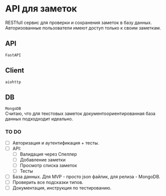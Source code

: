 # API для заметок
RESTfull cервис для проверки и сохранения заметок в базу данных. 
Авторизованные пользователи имеют доступ только к своим заметкам.

## API
`FastAPI`

## Client
`aiohttp`

## DB 
`MongoDB` <br>
Считаю, что для текстовых заметок документоориентированная база данных подходходит идеально.

### TO DO 

- [ ] Авторизация и аутентификация + тесты.
- [ ] API:
    - [ ] Валидация через Спеллер
    - [ ] Добавление заметки
    - [ ] Просмотр списка заметок
    - [ ] Тесты
- [ ] База данных. Для MVP - просто json файлик, для релиза - MongoDB.
- [ ] Проверить все подсказки типов.
- [ ] Документация, инструкция по тестированию.
